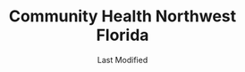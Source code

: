 ---
layout: location-page
date: Last Modified
description: "Local COVID-19 testing is available at Community Health Northwest Florida in Pensacola, Florida, USA."
permalink: "locations/florida/pensacola/community-health-northwest-florida/"
tags:
  - locations
  - florida
title: Community Health Northwest Florida
uniqueName: community-health-northwest-florida
state: Florida
stateAbbr: FL
hood: "Pensacola"
address: "1300 W Cervantes St."
city: "Pensacola"
zip: "32501"
zipsNearby: "32530 32531 32533 32535 32536 32537 32539 32434 32540 32541 32550 32542 32547 32548 32549 32560 32561 32562 32563 32566 32564 32565 32567 32568 32544 32569 32570 32571 32572 32583 32577 32578 32588 32501 32502 32503 32504 32505 32506 32507 32508 32509 32511 32512 32513 32514 32516 32520 32521 32522 32523 32524 32526 32534 32559 32590 32591 32592 32459 32579 32580 36502 36503 36504 36505 36507 36511 36426 36427 36429 36432 36523 36525 36526 36527 36577 36528 36530 36532 36533 36441 36535 36536 36542 36547 36543 36549 36551 36555 36601 36602 36603 36604 36605 36606 36607 36608 36609 36610 36611 36612 36613 36615 36616 36617 36618 36619 36625 36628 36630 36633 36640 36641 36644 36652 36660 36663 36670 36671 36675 36685 36688 36689 36691 36693 36695 36559 36561 36562 36564 36454 36473 36567 36574 36571 36572 36576 36578 36579 36580 36582 36590 36483 36621 36622 36690" 
mapUrl: "http://maps.apple.com/?q=Community+Health+Northwest+Florida&address=1300+W+Cervantes+St,Pensacola,Florida,32501"
locationType: Drive-thru
phone: "850-746-2684"
website: "https://healthcare.ascension.org/Specialty%20Care/Coronavirus"
onlineBooking: undefined
closed: undefined
closedUpdate: May 18th, 2020
notes: "Requires phone screen."
days: Wednesdays
hours: 9AM-1PM
ctaMessage: Learn more
ctaUrl: "https://healthcare.ascension.org/Specialty%20Care/Coronavirus"
---